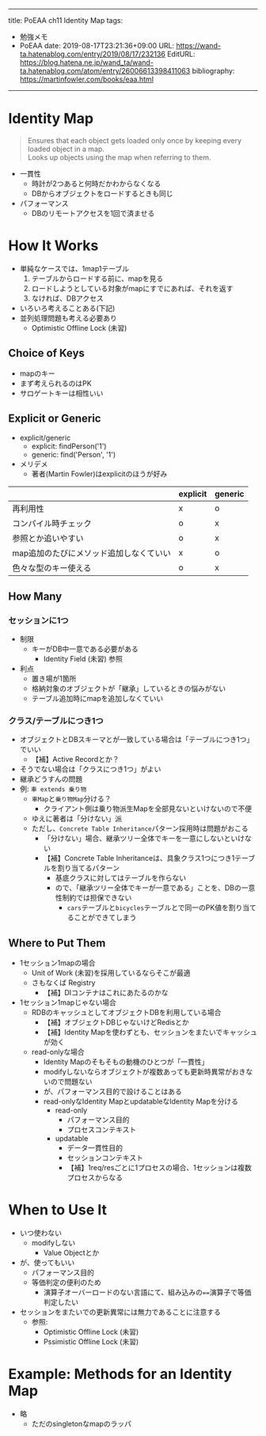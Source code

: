 ---
title: PoEAA ch11 Identity Map
tags:
- 勉強メモ
- PoEAA
date: 2019-08-17T23:21:36+09:00
URL: https://wand-ta.hatenablog.com/entry/2019/08/17/232136
EditURL: https://blog.hatena.ne.jp/wand_ta/wand-ta.hatenablog.com/atom/entry/26006613398411063
bibliography: https://martinfowler.com/books/eaa.html
-------------------------------------


# Identity Map

> Ensures that each object gets loaded only once by keeping every loaded object in a map.  
> Looks up objects using the map when referring to them.

- 一貫性
    - 時計が2つあると何時だかわからなくなる
    - DBからオブジェクトをロードするときも同じ
- パフォーマンス
    - DBのリモートアクセスを1回で済ませる


# How It Works

- 単純なケースでは、1map1テーブル
    1. テーブルからロードする前に、mapを見る
    1. ロードしようとしている対象がmapにすでにあれば、それを返す
    1. なければ、DBアクセス
- いろいろ考えることある(下記)
- 並列処理問題も考える必要あり
    - Optimistic Offline Lock (未習)

## Choice of Keys

- mapのキー
- まず考えられるのはPK
- サロゲートキーは相性いい


## Explicit or Generic

- explicit/generic
    - explicit: findPerson('1')
    - generic: find('Person', '1')
- メリデメ
    - 著者(Martin Fowler)はexplicitのほうが好み

|                                         | explicit | generic |
|-----------------------------------------|----------|---------|
| 再利用性                                | x        | o       |
| コンパイル時チェック                    | o        | x       |
| 参照とか追いやすい                      | o        | x       |
| map追加のたびにメソッド追加しなくていい | x        | o       |
| 色々な型のキー使える                    | o        | x       |

## How Many

### セッションに1つ

- 制限
    - キーがDB中一意である必要がある
        - Identity Field (未習) 参照
- 利点
    - 置き場が1箇所
    - 格納対象のオブジェクトが「継承」しているときの悩みがない
    - テーブル追加時にmapを追加しなくていい

### クラス/テーブルにつき1つ

- オブジェクトとDBスキーマとが一致している場合は「テーブルにつき1つ」でいい
    - 【補】Active Recordとか？
- そうでない場合は「クラスにつき1つ」がよい
- 継承どうすんの問題
- 例: `車 extends 乗り物`
    - `車Map`と`乗り物Map`分ける？
        - クライアント側は乗り物派生Mapを全部見ないといけないので不便
    - ゆえに著者は「分けない」派
    - ただし、`Concrete Table Inheritance`パターン採用時は問題がおこる
        - 「分けない」場合、継承ツリー全体でキーを一意にしないといけない
        - 【補】Concrete Table Inheritanceは、具象クラス1つにつき1テーブルを割り当てるパターン
            - 基底クラスに対してはテーブルを作らない
            - ので、「継承ツリー全体でキーが一意である」ことを、DBの一意性制約では担保できない
                - `cars`テーブルと`bicycles`テーブルとで同一のPK値を割り当てることができてしまう


## Where to Put Them

- 1セッション1mapの場合
    - Unit of Work (未習)を採用しているならそこが最適
    - さもなくば Registry
        - 【補】DIコンテナはこれにあたるのかな
- 1セッション1mapじゃない場合
    - RDBのキャッシュとしてオブジェクトDBを利用している場合
        - 【補】オブジェクトDBじゃないけどRedisとか
        - 【補】Identity Mapを使わずとも、セッションをまたいでキャッシュが効く
    - read-onlyな場合
        - Identity Mapのそもそもの動機のひとつが「一貫性」
        - modifyしないならオブジェクトが複数あっても更新時異常がおきないので問題ない
        - が、パフォーマンス目的で設けることはある
        - read-onlyなIdentity MapとupdatableなIdentity Mapを分ける
            - read-only
                - パフォーマンス目的
                - プロセスコンテキスト
            - updatable
                - データ一貫性目的
                - セッションコンテキスト
                - 【補】1req/resごとに1プロセスの場合、1セッションは複数プロセスからなる



# When to Use It

- いつ使わない
    - modifyしない
        - Value Objectとか
- が、使ってもいい
    - パフォーマンス目的
    - 等価判定の便利のため
        - 演算子オーバーロードのない言語にて、組み込みの`==`演算子で等価判定したい
- セッションをまたいでの更新異常には無力であることに注意する
    - 参照:
        - Optimistic Offline Lock (未習)
        - Pssimistic Offline Lock (未習)

# Example: Methods for an Identity Map

- 略
    - ただのsingletonなmapのラッパ

